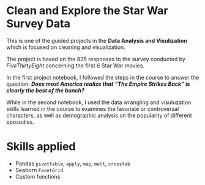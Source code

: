 # Clean and Explore the Star War Survey Data

This is one of the guided projects in the **Data Analysis and Visulization** which is focused on cleaning and visualization. 

The project is based on the 835 respnoses to the survey conducted by *FiveThirtyEight* concerning the first 6 Star War movies. 

In the first project notebook, I followed the steps in the course to answer the question: ***Does most America realize that “The Empire Strikes Back” is clearly the best of the bunch?***

While in the second notebook, I used the data wrangling and visuluzation skills learned in the course to examines the favoriate or controversal characters, as well as demographic analysis on the popularity of different eposodies. 

# Skills applied
- Pandas `pivottable`, `apply`, `map`, `melt`, `crosstab`
- Seaborn `FacetGrid`
- Custom functions


